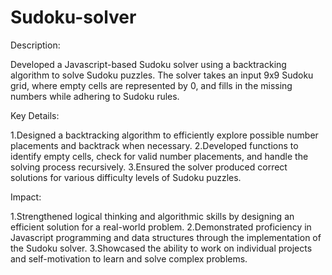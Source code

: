 # Sudoku-solver

Description:

Developed a Javascript-based Sudoku solver using a backtracking algorithm to solve Sudoku puzzles. The solver takes an input 9x9 Sudoku grid, where empty cells are represented by 0, and fills in the missing numbers while adhering to Sudoku rules.

Key Details:

1.Designed a backtracking algorithm to efficiently explore possible number placements and backtrack when necessary.
2.Developed functions to identify empty cells, check for valid number placements, and handle the solving process recursively.
3.Ensured the solver produced correct solutions for various difficulty levels of Sudoku puzzles.

Impact:

1.Strengthened logical thinking and algorithmic skills by designing an efficient solution for a real-world problem.
2.Demonstrated proficiency in Javascript programming and data structures through the implementation of the Sudoku solver.
3.Showcased the ability to work on individual projects and self-motivation to learn and solve complex problems.
